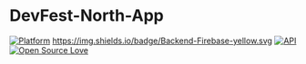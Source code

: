 # DevFest-North-App

[![Platform](https://img.shields.io/badge/platform-android-green.svg)](http://developer.android.com/index.html)
https://img.shields.io/badge/Backend-Firebase-yellow.svg
[![API](https://img.shields.io/badge/API-16%2B-brightgreen.svg?style=flat)](https://android-arsenal.com/api?level=16)
[![Open Source Love](https://badges.frapsoft.com/os/v1/open-source.svg?v=103)](https://github.com/ellerbrock/open-source-badges/)
